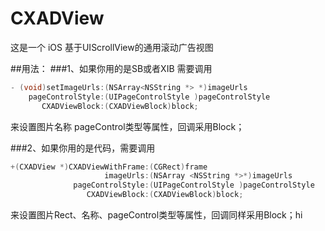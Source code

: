 # CXADView

 这是一个 iOS 基于UIScrollView的通用滚动广告视图

##用法：
###1、如果你用的是SB或者XIB 需要调用
```objective-c
- (void)setImageUrls:(NSArray<NSString *> *)imageUrls
    pageControlStyle:(UIPageControlStyle )pageControlStyle
       CXADViewBlock:(CXADViewBlock)block;
```
来设置图片名称 pageControl类型等属性，回调采用Block；

###2、如果你用的是代码，需要调用
```objective-c
+(CXADView *)CXADViewWithFrame:(CGRect)frame
                     imageUrls:(NSArray <NSString *>*)imageUrls
              pageControlStyle:(UIPageControlStyle )pageControlStyle
                 CXADViewBlock:(CXADViewBlock)block;
```
来设置图片Rect、名称、pageControl类型等属性，回调同样采用Block；hi

